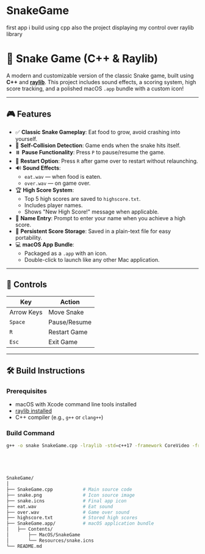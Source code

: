 # SnakeGame
first app i build using cpp also the project displaying my control over raylib library


# 🐍 Snake Game (C++ & Raylib)

A modern and customizable version of the classic Snake game, built using **C++** and **[raylib](https://www.raylib.com/)**. This project includes sound effects, a scoring system, high score tracking, and a polished macOS `.app` bundle with a custom icon!

---

## 🎮 Features

- ✅ **Classic Snake Gameplay**: Eat food to grow, avoid crashing into yourself.
- 🎯 **Self-Collision Detection**: Game ends when the snake hits itself.
- ⏸️ **Pause Functionality**: Press `P` to pause/resume the game.
- 🔁 **Restart Option**: Press `R` after game over to restart without relaunching.
- 🔊 **Sound Effects**:
  - `eat.wav` — when food is eaten.
  - `over.wav` — on game over.
- 🏆 **High Score System**:
  - Top 5 high scores are saved to `highscore.txt`.
  - Includes player names.
  - Shows "New High Score!" message when applicable.
- 👤 **Name Entry**: Prompt to enter your name when you achieve a high score.
- 💾 **Persistent Score Storage**: Saved in a plain-text file for easy portability.
- 💻 **macOS App Bundle**:
  - Packaged as a `.app` with an icon.
  - Double-click to launch like any other Mac application.

---

## 🧠 Controls

| Key        | Action            |
|------------|-------------------|
| Arrow Keys | Move Snake        |
| `Space`    | Pause/Resume      |
| `R`        | Restart Game      |
| `Esc`      | Exit Game         |

---

## 🛠️ Build Instructions

### Prerequisites
- macOS with Xcode command line tools installed
- [raylib installed](https://github.com/raysan5/raylib/wiki/Working-on-macOS)
- C++ compiler (e.g., `g++` or `clang++`)

### Build Command

```bash
g++ -o snake SnakeGame.cpp -lraylib -std=c++17 -framework CoreVideo -framework IOKit -framework Cocoa -framework GLUT -framework OpenGL





SnakeGame/
│
├── SnakeGame.cpp           # Main source code
├── snake.png               # Icon source image
├── snake.icns              # Final app icon
├── eat.wav                 # Eat sound
├── over.wav                # Game over sound
├── highscore.txt           # Stored high scores
├── SnakeGame.app/          # macOS application bundle
│   ├── Contents/
│       ├── MacOS/SnakeGame
│       └── Resources/snake.icns
└── README.md

